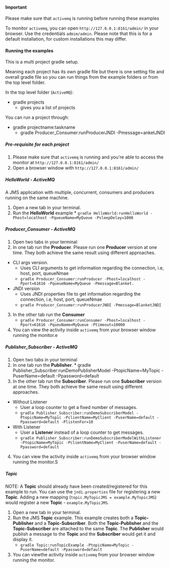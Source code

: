 #### Important

Please make sure that `activemq` is running before running these examples

To monitor `activemq`, you can open `http://127.0.0.1:8161/admin/` in your browser. Use the credentials `admim/admin`.
Please note that this is for a default installation, for custom installations this may differ.

#### Running the examples #

This is a multi project gradle setup.

Meaning each project has its own gradle file but there is one setting file and overall gradle file so you can run things from the example folders or from the top level folder. 

In the top level folder (`ActiveMQ`):
 - gradle projects
 	- gives you a list of projects

You can run a project through:
 - gradle projectname:taskname
    - gradle Producer_Consumer:runProducerJNDI -Pmessage=anketJNDI

#####  Pre-requisite for each project

  1. Please make sure that `activemq` is running and you're able to access the monitor at `http://127.0.0.1:8161/admin/`
  2. Open a browser window with `http://127.0.0.1:8161/admin/`

##### HelloWorld - ActiveMQ

  A JMS application with multiple, concurrent, consumers and producers running on the same machine.
  1. Open a new tab in your terminal.
  2. Run the **HelloWorld** example
    * `gradle HelloWorld:runHelloWorld -Phost=localhost -PqueueName=MyQueue -PsleepDelay=1000`

##### Producer_Consumer - ActiveMQ

  1. Open two tabs in your terminal
  2. In one tab run the **Producer**. Please run one **Producer** version at one time. They both achieve the same result using different approaches.
  * CLI args version.   
    * Uses CLI arguments to get information regarding the connection, i.e, host, port, queueNmae  
    * `gradle Producer_Consumer:runProducer -Phost=localhost -Pport=61616 -PqueueName=MyQueue -Pmessage=Blanket. `
  * JNDI version  
    *  Uses JNDI properties file to get information regarding the connection, i.e, host, port, queueNmae
     * `gradle Producer_Consumer:runProducerJNDI -Pmessage=BlanketJNDI`
  3. In the other tab run the **Consumer**
      * `gradle Producer_Consumer:runConsumer -Phost=localhost -Pport=61616 -PqueuName=MyQueue -Ptimeout=10000`
  4. You can view the activity inside `activemq` from your browser window running the monitor.e

##### Publisher_Subscriber - ActiveMQ

  1. Open two tabs in your terminal
  2. In one tab run the **Publisher**.
    * gradle Publisher_Subscriber:runDemoPublisherModel -PtopicName=MyTopic -PuserName=default -Ppassword=default
  3. In the other tab run the **Subscriber**. Please run one **Subscriber** version at one time. They both achieve the same result using different approaches.
  * Without Listener
      * User a loop counter to get a fixed number of messages.
      * `gradle Publisher_Subscriber:runDemoSubscriberModel -PtopicName=MyTopic -PclientName=MyClient -PuserName=default -Ppassword=default -PlistenFor=10`
   * With Listener
      * User a **Listener** instead of a loop counter to get messages.
      * `gradle Publisher_Subscriber:runDemoSubscriberModelWithListener -PtopicName=MyTopic -PclientName=MyClient -PuserName=default -Ppassword=default`
  4. You can view the activity inside `activemq` from your browser window running the monitor.S

##### Topic

  NOTE: A **Topic** should already have been created/registered for this example to run. You can use the `jndi.properties` file for registering a new **Topic**.
  Adding a new mapping (`topic.MyTopicJMS = example.MyTopicJMS`) would register a new **Topic** - `example.MyTopicJMS`.
  1. Open a new tab in your terminal.
  2. Run the JMS **Topic** example. This example creates both a **Topic-Publisher** and a **Topic-Subscriber**. Both the **Topic-Publisher** and the **Topic-Subscriber** are attached to the same **Topic**.
The **Publisher** would publish a message to the **Topic** and the **Subscriber** would get it and display it.
     * `gradle Topic:runTopicExample -PtopicName=MyTopic -PuserName=default -Ppassword=default`
  3. You can viewthe activity inside `activemq` from your browser window running the monitor. 

